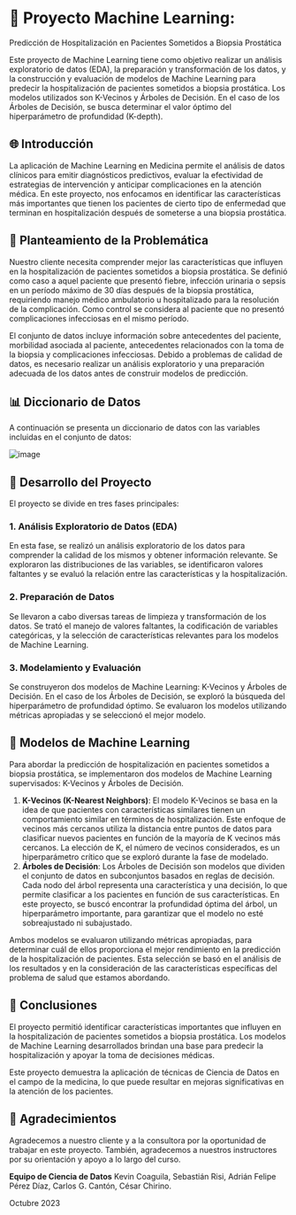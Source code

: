 
# 🚀 Proyecto Machine Learning:
Predicción de Hospitalización en Pacientes Sometidos a Biopsia Prostática

Este proyecto de Machine Learning tiene como objetivo realizar un análisis exploratorio de datos (EDA), la preparación y transformación de los datos, y la construcción y evaluación de modelos de Machine Learning para predecir la hospitalización de pacientes sometidos a biopsia prostática. Los modelos utilizados son K-Vecinos y Árboles de Decisión. En el caso de los Árboles de Decisión, se busca determinar el valor óptimo del hiperparámetro de profundidad (K-depth).

## 🌐 Introducción

La aplicación de Machine Learning en Medicina permite el análisis de datos clínicos para emitir diagnósticos predictivos, evaluar la efectividad de estrategias de intervención y anticipar complicaciones en la atención médica. En este proyecto, nos enfocamos en identificar las características más importantes que tienen los pacientes de cierto tipo de enfermedad que terminan en hospitalización después de someterse a una biopsia prostática.

## 🎯 Planteamiento de la Problemática

Nuestro cliente necesita comprender mejor las características que influyen en la hospitalización de pacientes sometidos a biopsia prostática. Se definió como caso a aquel paciente que presentó fiebre, infección urinaria o sepsis en un período máximo de 30 días después de la biopsia prostática, requiriendo manejo médico ambulatorio u hospitalizado para la resolución de la complicación. Como control se considera al paciente que no presentó complicaciones infecciosas en el mismo período.

El conjunto de datos incluye información sobre antecedentes del paciente, morbilidad asociada al paciente, antecedentes relacionados con la toma de la biopsia y complicaciones infecciosas. Debido a problemas de calidad de datos, es necesario realizar un análisis exploratorio y una preparación adecuada de los datos antes de construir modelos de predicción.

## 📊 Diccionario de Datos

A continuación se presenta un diccionario de datos con las variables incluidas en el conjunto de datos:

![image](https://user-images.githubusercontent.com/118769777/220240501-8c21461d-2de5-495b-954e-10fb9bf38014.png)

## 🚧 Desarrollo del Proyecto

El proyecto se divide en tres fases principales:

### 1. Análisis Exploratorio de Datos (EDA)

En esta fase, se realizó un análisis exploratorio de los datos para comprender la calidad de los mismos y obtener información relevante. Se exploraron las distribuciones de las variables, se identificaron valores faltantes y se evaluó la relación entre las características y la hospitalización.

### 2. Preparación de Datos

Se llevaron a cabo diversas tareas de limpieza y transformación de los datos. Se trató el manejo de valores faltantes, la codificación de variables categóricas, y la selección de características relevantes para los modelos de Machine Learning.

### 3. Modelamiento y Evaluación

Se construyeron dos modelos de Machine Learning: K-Vecinos y Árboles de Decisión. En el caso de los Árboles de Decisión, se exploró la búsqueda del hiperparámetro de profundidad óptimo. Se evaluaron los modelos utilizando métricas apropiadas y se seleccionó el mejor modelo.

## 🤖 Modelos de Machine Learning

Para abordar la predicción de hospitalización en pacientes sometidos a biopsia prostática, se implementaron dos modelos de Machine Learning supervisados: K-Vecinos y Árboles de Decisión.

1. **K-Vecinos (K-Nearest Neighbors)**: El modelo K-Vecinos se basa en la idea de que pacientes con características similares tienen un comportamiento similar en términos de hospitalización. Este enfoque de vecinos más cercanos utiliza la distancia entre puntos de datos para clasificar nuevos pacientes en función de la mayoría de K vecinos más cercanos. La elección de K, el número de vecinos considerados, es un hiperparámetro crítico que se exploró durante la fase de modelado.
2. **Árboles de Decisión**: Los Árboles de Decisión son modelos que dividen el conjunto de datos en subconjuntos basados en reglas de decisión. Cada nodo del árbol representa una característica y una decisión, lo que permite clasificar a los pacientes en función de sus características. En este proyecto, se buscó encontrar la profundidad óptima del árbol, un hiperparámetro importante, para garantizar que el modelo no esté sobreajustado ni subajustado.

Ambos modelos se evaluaron utilizando métricas apropiadas, para determinar cuál de ellos proporciona el mejor rendimiento en la predicción de la hospitalización de pacientes. Esta selección se basó en el análisis de los resultados y en la consideración de las características específicas del problema de salud que estamos abordando.

## 🏁 Conclusiones

El proyecto permitió identificar características importantes que influyen en la hospitalización de pacientes sometidos a biopsia prostática. Los modelos de Machine Learning desarrollados brindan una base para predecir la hospitalización y apoyar la toma de decisiones médicas.

Este proyecto demuestra la aplicación de técnicas de Ciencia de Datos en el campo de la medicina, lo que puede resultar en mejoras significativas en la atención de los pacientes.

## 🙏 Agradecimientos

Agradecemos a nuestro cliente y a la consultora por la oportunidad de trabajar en este proyecto. También, agradecemos a nuestros instructores por su orientación y apoyo a lo largo del curso.

**Equipo de Ciencia de Datos**
Kevin Coaguila, Sebastián Risi, Adrián Felipe Pérez Díaz, Carlos G. Cantón, César Chirino.

Octubre 2023
